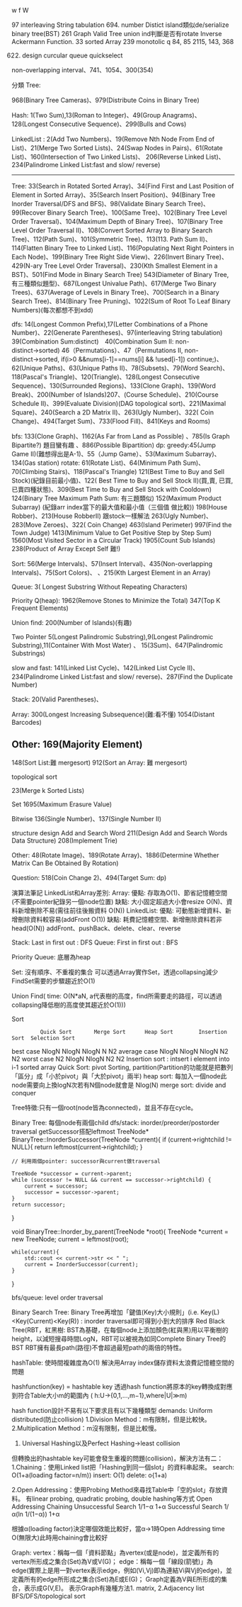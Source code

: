 w f W

97 interleaving String tabulation
694. number Distict island類似de/serialize binary tree(BST)
261 Graph Valid Tree union ind判斷是否有rotate Inverse Ackermann Function.
33 sorted Array
239 monotolic q 84, 85
2115, 143, 368

622. design curcular queue
quickselect

non-overlapping interval、741、1054、300(354)

分類
Tree: 

968(Binary Tree Cameras)、979(Distribute Coins in Binary Tree)

Hash: 
1(Two Sum),13(Roman to Integer)、49(Group Anagrams)、128(Longest Consecutive Sequence)、299(Bulls and Cows)

LinkedList : 
2(Add Two Numbers)、19(Remove Nth Node From End of List)、21(Merge Two Sorted Lists)、24(Swap Nodes in Pairs)、61(Rotate List)、160(Intersection of Two Linked Lists)、 206(Reverse Linked List)、234(Palindrome Linked List:fast and slow/ reverse)

 
----
Tree: 
33(Search in Rotated Sorted Array)、34(Find First and Last Position of Element in Sorted Array)、35(Search Insert Position)、94(Binary Tree Inorder Traversal/DFS and BFS)、98(Validate Binary Search Tree)、99(Recover Binary Search Tree)、100(Same Tree)、102(Binary Tree Level Order Traversal)、104(Maximum Depth of Binary Tree)、107(Binary Tree Level Order Traversal II)、108(Convert Sorted Array to Binary Search Tree)、112(Path Sum)、101(Symmetric Tree)、113(113. Path Sum II)、114(Flatten Binary Tree to Linked List)、116(Populating Next Right Pointers in Each Node)、199(Binary Tree Right Side View)、226(Invert Binary Tree)、429(N-ary Tree Level Order Traversal)、230(Kth Smallest Element in a BST)、501(Find Mode in Binary Search Tree)
543(Diameter of Binary Tree,有三種類似題型)、687(Longest Univalue Path)、617(Merge Two Binary Trees)、637(Average of Levels in Binary Tree)、700(Search in a Binary Search Tree)、814(Binary Tree Pruning)、1022(Sum of Root To Leaf Binary Numbers)(每次都想不到xdd)

dfs:
14(Longest Common Prefix),17(Letter Combinations of a Phone Number)、22(Generate Parentheses)、97(interleaving String tabulation)
39(Combination Sum:distinct)　40(Combination Sum II: non-distinct→sorted)
46（Permutations）、47（Permutations II, non-distinct→sorted,  if(i>0 &&nums[i-1]==nums[i] && !used[i-1]) continue;)、62(Unique Paths)、63(Unique Paths II)、78(Subsets)、79(Word Search)、118(Pascal's Triangle)、120(Triangle)、128(Longest Consecutive Sequence)、130(Surrounded Regions)、133(Clone Graph)、139(Word Break)、200(Number of Islands)207、(Course Schedule)、210(Course Schedule II)、399(Evaluate Division)(DAG topological sort)、221(Maximal Square)、240(Search a 2D Matrix II)、263(Ugly Number)、322( Coin Change)、494(Target Sum)、733(Flood Fill)、841(Keys and Rooms)

bfs:
133(Clone Graph)、1162(As Far from Land as Possible)
、785(Is Graph Bipartite?) 題目蠻有趣
、886(Possible Bipartition)
dp:
greedy:45(Jump Game II)(難想得出是A-1)、55（Jump Game）、53(Maximum Subarray)、134(Gas station)
rotate: 61(Rotate List)、64(Minimum Path Sum)、 70(Climbing Stairs)、118(Pascal's Triangle)
121(Best Time to Buy and Sell Stock)(紀錄目前最小值)、122( Best Time to Buy and Sell Stock II)(買,賣, 已買, 已賣四種狀態)、309(Best Time to Buy and Sell Stock with Cooldown)
124(Binary Tree Maximum Path Sum: 有三題類似)
152(Maximum Product Subarray) (紀錄arr index當下的最大值和最小值（三個值 做比較))
198(House Robber)、213(House RobberII) 跟stock一樣解法
263(Ugly Number)、283(Move Zeroes)、322( Coin Change)
463(Island Perimeter)
997(Find the Town Judge)
1413(Minimum Value to Get Positive Step by Step Sum)
1560(Most Visited Sector in a Circular Track)
1905(Count Sub Islands)
238(Product of Array Except Self 難!)

Sort:
56(Merge Intervals)、57(Insert Interval)、435(Non-overlapping Intervals)、75(Sort Colors)、
、215(Kth Largest Element in an Array)

Queue: 
3( Longest Substring Without Repeating Characters)


Priority Q(heap):
1962(Remove Stones to Minimize the Total)
347(Top K Frequent Elements)

Union find: 
200(Number of Islands)(有趣)

Two Pointer
5(Longest Palindromic Substring),9(Longest Palindromic Substring),11(Container With Most Water)
、 15(3Sum)、647(Palindromic Substrings)

slow and fast: 141(Linked List Cycle)、142(Linked List Cycle II)、234(Palindrome Linked List:fast and slow/ reverse)、287(Find the Duplicate Number)

Stack: 20(Valid Parentheses)、

Array:
300(Longest Increasing Subsequence)(難:看不懂)
1054(Distant Barcodes)

Other: 169(Majority Element)
----
















148(Sort List:難 mergesort)
912(Sort an Array: 難 mergesort)

topological sort

23(Merge k Sorted Lists)



Set
1695(Maximum Erasure Value)

Bitwise
136(Single Number)、137(Single Number II)

structure design
Add and Search Word
211(Design Add and Search Words Data Structure)
208(Implement Trie)


Other: 48(Rotate Image)、189(Rotate Array)、1886(Determine Whether Matrix Can Be Obtained By Rotation)

Question: 518(Coin Change 2)、494(Target Sum: dp)


演算法筆記
LinkedList和Array差別:
Array:
優點: 存取為O(1)、節省記憶體空間(不需要pointer紀錄另一個node位置)
缺點: 大小固定超過大小會resize O(N)、資料新增刪除不易(需往前往後搬資料 O(N))
LinkedList:
優點: 可動態新增資料、新增刪除資料較容易(addFront O(1))
缺點: 耗費記憶體空間、新增刪除資料若非head(O(N))
addFront、pushBack、delete、clear、reverse

Stack:
Last in first out : DFS
Queue:
First in first out : BFS

Priority Queue: 底層為heap

Set: 沒有順序、不重複的集合
可以透過Array實作Set，透過collapsing減少FindSet需要的步驟趨近於O(1)

Union Find( time: O(N*aN, a代表樹的高度，find所需要走的路徑，可以透過collapsing降低樹的高度使其趨近於O(1)))

Sort

             Quick Sort   	  Merge Sort   	  Heap Sort  	   Insertion Sort  Selection Sort  
best case	    NlogN   	    NlogN   	    NlogN   	       N  	              N2
average case   	NlogN  	        NlogN  	        NlogN  	           N2  	              N2
worst case	    N2  	        NlogN  	        NlogN  	           N2  	              N2
Insertion sort : intsert i element into i-1 sorted array
Quick Sort: pivot Sorting, partition(Partition的功能就是把數列「區分」成「小於pivot」與「大於pivot」兩半)
heap sort: 每加入一個node此node需要向上換logN次若有N個node就會是 Nlog(N)
merge sort: divide and conquer

Tree特徵:只有一個root(node皆為connected)，並且不存在cycle。

Binary Tree: 每個node有兩個child
dfs/stack: 
inorder/preorder/postorder traversal
getSuccessor搭配leftmost
TreeNode* BinaryTree::InorderSuccessor(TreeNode *current){
    if (current->rightchild != NULL){
        return leftmost(current->rightchild);
    }

    // 利用兩個pointer: successor與current做traversal 

    TreeNode *successor = current->parent;   
    while (successor != NULL && current == successor->rightchild) {
        current = successor;
        successor = successor->parent;
    }
    return successor;
}

void BinaryTree::Inorder_by_parent(TreeNode *root){
    TreeNode *current = new TreeNode;
    current = leftmost(root);

    while(current){
        std::cout << current->str << " ";
        current = InorderSuccessor(current);
    }
}


bfs/queue: level order traversal

Binary Search Tree: Binary Tree再增加「鍵值(Key)大小規則」(i.e. Key(L)<Key(Current)<Key(R)) : inorder traversal即可得到小到大的排序
Red Black Tree(RBT，紅黑樹: BST為基礎，在每個node上添加顏色(紅與黑)用以平衡樹的height，以減短搜尋時間LogN，RBT可以被視為如同Complete Binary Tree的BST
RBT擁有最長path(路徑)不會超過最短path的兩倍的特性。

hashTable:
使時間複雜度為O(1)
解決用Array index儲存資料太浪費記憶體空間的問題

hashfunction(key) = hashtable key
透過hash function將原本的key轉換成對應到符合Table大小m的範圍內 ( h:U→{0,1,...,m−1},where|U|≫m)

hash function設計不易有以下要求且有以下幾種類型
demands: Uniform distributed(防止collision)
1.Division Method：m有限制，但是比較快。
2.Multiplication Method：m沒有限制，但是比較慢。
1. Universal Hashing以及Perfect Hashing→least collision

但轉換出的hashtable key可能會發生重複的問題(collision)，解決方法有二：
1.Chaining：使用Linked list把「Hashing到同一個slot」的資料串起來。
search: O(1+a(loading factor=n/m))
insert: O(1)
delete: o{1+a)

2.Open Addressing：使用Probing Method來尋找Table中「空的slot」存放資料。
有linear probing, quadratic probing, double hashing等方式
			Open Addressing	    Chaining
Unsuccessful Search   	1/1−α		    1+α
Successful Search	1/α(ln 1/(1−α))     1+α

根據α(loading factor)決定哪個效能比較好，當α->1時Open Addressing time O(無限大)此時用chaining會比較好

Graph:
vertex：稱每一個「資料節點」為vertex(或是node)，並定義所有的vertex所形成之集合(Set)為V或V(G)；
edge：稱每一個「線段(箭號)」為edge(實際上是用一對vertex表示edge，例如(Vi,Vj)即為連結Vi與Vj的edge)，並定義所有的edge所形成之集合(Set)為E或E(G)；
Graph定義為V與E所形成的集合，表示成G(V,E)。
表示Graph有幾種方法1. matrix, 2.Adjacency list
BFS/DFS/topological sort





